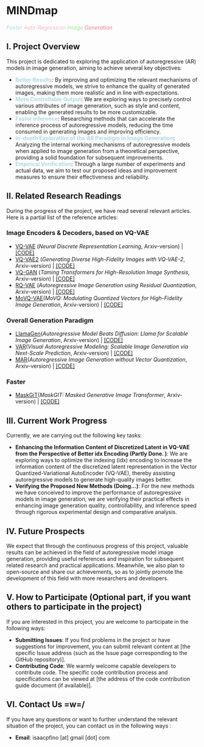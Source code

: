 # MINDmap
*<span style="color:lightblue;">Faster</span>
<span style="color:lightpink;">Auto-Regression</span>
<span style="color:lightgreen;">Image</span>
<span style="color:lightcoral;">Generation</span>*

## I. Project Overview
This project is dedicated to exploring the application of autoregressive (AR) models in image generation, aiming to achieve several key objectives:

- **<span style="color:lightblue;">Better Results</font>**: By improving and optimizing the relevant mechanisms of autoregressive models, we strive to enhance the quality of generated images, making them more realistic and in line with expectations.
- **<span style="color:lightblue;">More Controllable Output</span>**: We are exploring ways to precisely control various attributes of image generation, such as style and content, enabling the generated results to be more customizable.
- **<span style="color:lightblue;">Faster Inference</span>**: Researching methods that can accelerate the inference process of autoregressive models, reducing the time consumed in generating images and improving efficiency.
- **<span style="color:lightblue;">In-depth Exploration of the AR Paradigm in Image Generation</span>**: Analyzing the internal working mechanisms of autoregressive models when applied to image generation from a theoretical perspective, providing a solid foundation for subsequent improvements.
- **<span style="color:lightblue;">Empirical Verification</span>**: Through a large number of experiments and actual data, we aim to test our proposed ideas and improvement measures to ensure their effectiveness and reliability.

## II. Related Research Readings
During the progress of the project, we have read several relevant articles. Here is a partial list of the reference articles:

### Image Encoders & Decoders, based on VQ-VAE
- [VQ-VAE](https://arxiv.org/pdf/1711.00937) (*Neural Discrete Representation Learning*, Arxiv-version) | [\[CODE\]](https://github.com/MishaLaskin/vqvae)
- [VQ-VAE2](https://arxiv.org/pdf/1906.00446) (*Generating Diverse High-Fidelity Images with VQ-VAE-2*, Arxiv-version) | [\[CODE\]](https://github.com/rosinality/vq-vae-2-pytorch)
- [VQ-GAN](https://arxiv.org/pdf/2012.09841) (*Taming Transformers for High-Resolution Image Synthesis*, Arxiv-version) | [\[CODE\]](https://github.com/Westlake-AI/VQGAN)
- [RQ-VAE](https://arxiv.org/pdf/2203.01941) (*Autoregressive Image Generation using Residual Quantization*, Arxiv-version) | [\[CODE\]](https://github.com/kakaobrain/rq-vae-transformer)
- [MoVQ-VAE](https://arxiv.org/pdf/2209.09002)(*MoVQ: Modulating Quantized Vectors for High-Fidelity Image Generation*, Arxiv-version) | [\[CODE\]](https://github.com/ai-forever/MoVQGAN)

### Overall Generation Paradigm
- [LlamaGen](https://arxiv.org/pdf/2406.06525)(*Autoregressive Model Beats Diffusion: Llama for Scalable Image Generation*, Arxiv-version) | [\[CODE\]](https://github.com/FoundationVision/LlamaGen/tree/main)
- [VAR](https://arxiv.org/pdf/2404.02905)(*Visual Autoregressive Modeling: Scalable Image Generation via Next-Scale Prediction*, Arxiv-version) | [\[CODE\]](https://github.com/FoundationVision/VAR/tree/main)
- [MAR](https://arxiv.org/pdf/2406.11838)(*Autoregressive Image Generation without Vector Quantization*, Arxiv-version) | [\[CODE\]](https://github.com/LTH14/mar)


### Faster
- [MaskGiT](https://arxiv.org/pdf/2202.04200)(*MaskGIT: Masked Generative Image Transformer*, Arxiv-version) | [\[CODE\]](https://github.com/google-research/maskgit)


## III. Current Work Progress
Currently, we are carrying out the following key tasks:

- **Enhancing the Information Content of Discretized Latent in VQ-VAE from the Perspective of Better idx Encoding (Partly Done. )**: We are exploring ways to optimize the indexing (idx) encoding to increase the information content of the discretized latent representation in the Vector Quantized-Variational AutoEncoder (VQ-VAE), thereby assisting autoregressive models to generate high-quality images better.
- **Verifying the Proposed New Methods (Doing...)**: For the new methods we have conceived to improve the performance of autoregressive models in image generation, we are verifying their practical effects in enhancing image generation quality, controllability, and inference speed through rigorous experimental design and comparative analysis.

## IV. Future Prospects
We expect that through the continuous progress of this project, valuable results can be achieved in the field of autoregressive model image generation, providing useful references and inspiration for subsequent related research and practical applications. Meanwhile, we also plan to open-source and share our achievements, so as to jointly promote the development of this field with more researchers and developers.

## V. How to Participate (Optional part, if you want others to participate in the project)
If you are interested in this project, you are welcome to participate in the following ways:

- **Submitting Issues**: If you find problems in the project or have suggestions for improvement, you can submit relevant content at [the specific Issue address (such as the Issue page corresponding to the GitHub repository)].
- **Contributing Code**: We warmly welcome capable developers to contribute code. The specific code contribution process and specifications can be viewed at [the address of the code contribution guide document (if available)].

## VI. Contact Us =w=/
If you have any questions or want to further understand the relevant situation of the project, you can contact us in the following ways :

- **Email**: isaacpfino [at] gmail [dot] com
